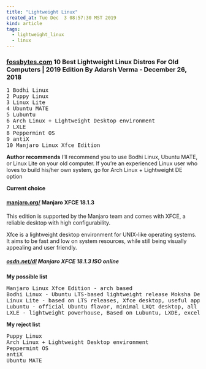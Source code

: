 ```yaml
---
title: "Lightweight Linux"
created_at: Tue Dec  3 08:57:30 MST 2019
kind: article
tags:
  - lightweight_linux
  - linux
---
```


<h3>
  <a href="https://fossbytes.com/best-lightweight-linux-distros/" target="_blank">fossbytes.com</a>
  10 Best Lightweight Linux Distros For Old Computers | 2019 Edition
  By Adarsh Verma - December 26, 2018
</h3>

<pre>
1 Bodhi Linux
2 Puppy Linux
3 Linux Lite
4 Ubuntu MATE
5 Lubuntu
6 Arch Linux + Lightweight Desktop environment
7 LXLE
8 Peppermint OS
9 antiX
10 Manjaro Linux Xfce Edition
</pre>

<b>Author recommends</b>
I’ll recommend you to use Bodhi Linux, Ubuntu MATE, or Linux Lite on
your old computer. If you’re an experienced Linux user who loves to
build his/her own system, go for Arch Linux + Lightweight DE option

<b>Current choice</b>

<h4>
  <a href="https://manjaro.org/download/" target="_blank">manjaro.org/</a>
  Manjaro XFCE 18.1.3
</h4>

This edition is supported by the Manjaro team and comes with XFCE,
a reliable desktop with high configurability.

Xfce is a lightweight desktop environment for UNIX-like operating
systems. It aims to be fast and low on system resources, while still
being visually appealing and user friendly.

<h5>
  <a href="https://osdn.net/dl/manjaro/manjaro-xfce-18.1.3-minimal-191117-linux53.iso" target="_blank">osdn.net/dl</a>
  Manjaro XFCE 18.1.3 ISO online
</h5>

<b>My possible list</b>
<pre>
Manjaro Linux Xfce Edition - arch based
Bodhi Linux - Ubuntu LTS-based lightweight release Moksha Desktop
Linux Lite - based on LTS releases, Xfce desktop, useful applications
Lubuntu - official Ubuntu flavor, minimal LXQt desktop, all the important software that you need
LXLE - lightweight powerhouse, Based on Lubuntu, LXDE, excellent set of default applications
</pre>

<b>My reject list</b>
<pre>
Puppy Linux
Arch Linux + Lightweight Desktop environment
Peppermint OS
antiX
Ubuntu MATE
</pre>

<!--
html boilerplate fragments
<a href="" target="_blank"></a>
<a name=""></a>
<img src="" width="400px">
<ul>
  <li></li>
  <li><a href="" target="_blank"></a></li>
</ul>
<pre>
</pre>
<p style="margin-bottom: 2em;"></p>
<hr style="border: 0; height: 3px; background: #333; background-image: linear-gradient(to right, #ccc, #333, #ccc);">
<pre><code>
</code></pre>
<math xmlns='http://www.w3.org/1998/Math/MathML' display='block'>
</math>
:-->

